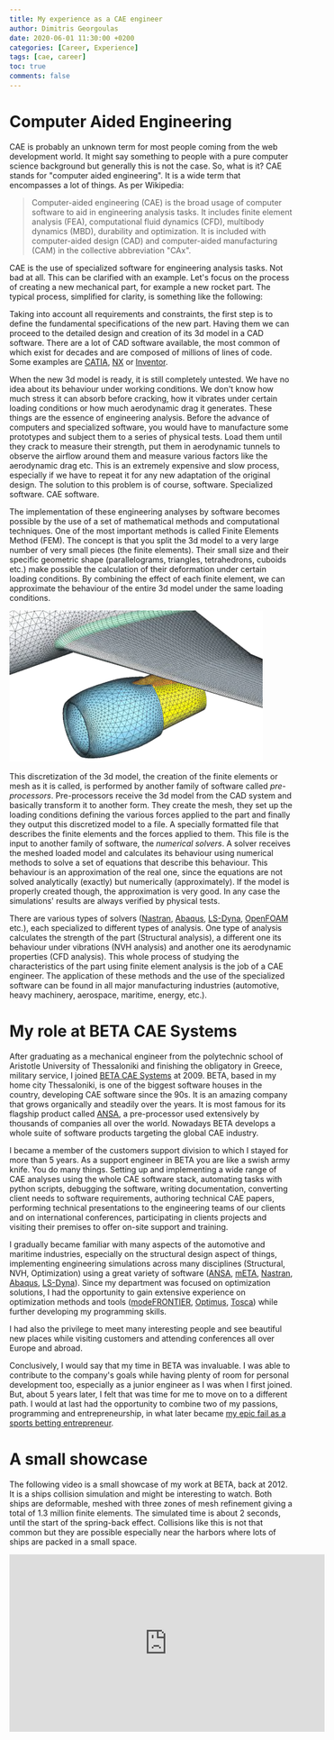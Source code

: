 ```yaml
---
title: My experience as a CAE engineer
author: Dimitris Georgoulas
date: 2020-06-01 11:30:00 +0200
categories: [Career, Experience]
tags: [cae, career]
toc: true
comments: false
---
```


# Computer Aided Engineering 
CAE is probably an unknown term for most people coming from the web development world. It might say something to people 
with a pure computer science background but generally this is not the case. So, what is it? 
CAE stands for "computer aided engineering". It is a wide term that encompasses a lot of things. As per Wikipedia: 
> Computer-aided engineering (CAE) is the broad usage of computer software to aid in engineering analysis tasks. 
It includes finite element analysis (FEA), computational fluid dynamics (CFD), multibody dynamics (MBD), 
durability and optimization. It is included with computer-aided design (CAD) and computer-aided manufacturing (CAM) 
in the collective abbreviation "CAx". 

CAE is the use of specialized software for engineering analysis tasks. Not bad at all. This can be clarified with an example. 
Let's focus on the process of creating a new mechanical part, for example a new rocket part. The typical process, simplified for clarity, 
is something like the following:

Taking into account all requirements and constraints, the first step is to define the fundamental specifications of the new part. 
Having them we can proceed to the detailed design and creation of its 3d model in a CAD software. 
There are a lot of CAD software available, the most common of which exist for decades and are composed of millions of lines of code. 
Some examples are 
[CATIA](https://www.3ds.com/products-services/catia/?wockw=card_content_cta_1_url%3A%22https%3A%2F%2Fblogs.3ds.com%2Fcatia%2F%22), 
[NX](https://www.plm.automation.siemens.com/global/en/products/nx/) 
or [Inventor](https://www.autodesk.com/products/inventor/overview). 

When the new 3d model is ready, it is still completely untested. We have no idea about its behaviour under working conditions. 
We don't know how much stress it can absorb before cracking, how it vibrates under certain loading conditions or 
how much aerodynamic drag it generates. These things are the essence of engineering analysis. Before the advance of 
computers and specialized software, you would have to 
manufacture some prototypes and subject them to a series of physical tests. Load them until they crack to measure their strength, 
put them in aerodynamic tunnels to observe the airflow around them and measure various factors like the aerodynamic drag etc. 
This is an extremely expensive and slow process, especially if we have to repeat it for any new adaptation of the original design. 
The solution to this problem is of course, software. Specialized software. CAE software. 

The implementation of these engineering analyses by software becomes possible by the use of a set of mathematical methods 
and computational techniques. One of the most important methods is called Finite Elements Method (FEM). 
The concept is that you split the 3d model to a very large number of very small pieces (the finite elements). Their small
size and their specific geometric shape (parallelograms, triangles, tetrahedrons, cuboids etc.) make possible the 
calculation of their deformation under certain loading conditions. By combining the effect of each finite element, we can approximate 
the behaviour of the entire 3d model under the same loading conditions. 

 <img src="/assets/img/sample/shell_mesh.png" alt="shell_mesh" width="450"/>
 
This discretization of the 3d model, the creation of the finite 
elements or mesh as it is called, is performed by another family of software called _pre-processors_. Pre-processors receive the 
3d model from the CAD system and basically transform it to another form. They create the mesh, they set up the loading conditions 
defining the various forces applied to the part and finally they output this discretized model to a file. A specially formatted file that 
describes the finite elements and the forces applied to them. This file is the input to another 
family of software, the _numerical solvers_. A solver receives the meshed loaded model and calculates its behaviour 
using numerical methods to solve a set of equations that describe this behaviour. This behaviour is an approximation of 
the real one, since the equations are not solved analytically (exactly) but numerically (approximately). If the model is 
properly created though, the approximation is very good. In any case the simulations' results are always verified by physical 
tests. 

There are various types of solvers ([Nastran](https://www.mscsoftware.com/product/msc-nastran), 
[Abaqus](https://www.3ds.com/products-services/simulia/products/abaqus/), [LS-Dyna](https://www.lstc.com/products/ls-dyna), 
[OpenFOAM](https://www.openfoam.com/) etc.), each specialized to different types of 
analysis. One type of analysis calculates the strength of the part (Structural analysis), a different one its behaviour under vibrations (NVH analysis) 
and another one its aerodynamic properties (CFD analysis). This whole process of studying the characteristics of the part 
using finite element analysis is the job of a CAE engineer. The application of these methods and the use of the 
specialized software can be found in all major manufacturing industries (automotive, heavy machinery, aerospace, maritime, energy, etc.).

# My role at BETA CAE Systems
After graduating as a mechanical engineer from the polytechnic school of Aristotle University of Thessaloniki and 
finishing the obligatory in Greece, military service, I joined [BETA CAE Systems](https://www.beta-cae.com/) at 2009. BETA, based in my home city Thessaloniki, 
is one of the biggest software houses in the country, developing CAE software since the 90s. It is an amazing company 
that grows organically and steadily over the years. It is most famous for its flagship product called [ANSA](https://www.beta-cae.com/ansa.htm), 
a pre-processor used extensively by thousands of companies all over the world. Nowadays BETA develops a whole suite of software products 
targeting the global CAE industry.

I became a member of the customers support division to which I stayed for more than 5 years. 
As a support engineer in BETA you are like a swish army knife. You do many things. 
Setting up and implementing a wide range of CAE analyses using the whole CAE software stack, 
automating tasks with python scripts, debugging the software, writing documentation, converting client needs to software requirements, 
authoring technical CAE papers, performing technical presentations to the engineering teams of our clients and on international conferences, 
participating in clients projects and visiting their premises to offer on-site support and training. 

I gradually became familiar with many aspects of the automotive and maritime industries, especially on 
the structural design aspect of things, implementing engineering simulations across many disciplines 
(Structural, NVH, Optimization) using a great variety of software 
([ANSA](https://www.beta-cae.com/ansa.htm), [mETA](https://www.beta-cae.com/meta.htm), 
[Nastran](https://www.mscsoftware.com/product/msc-nastran), [Abaqus](https://www.3ds.com/products-services/simulia/products/abaqus/), 
[LS-Dyna](https://www.lstc.com/products/ls-dyna)). Since my department was focused on optimization solutions, I 
had the opportunity to gain extensive experience on optimization methods and tools 
([modeFRONTIER](https://www.esteco.com/modefrontier), [Optimus](https://www.noesissolutions.com/our-products/optimus), 
[Tosca](https://www.3ds.com/products-services/simulia/products/tosca/)) while further developing my programming skills.

I had also the privilege to meet many interesting people and see beautiful new places while visiting customers and 
attending conferences all over Europe and abroad.

Conclusively, I would say that my time in BETA was invaluable. I was able to contribute to the company's 
goals while having plenty of room for personal development too, especially as a junior engineer as I was when I first joined. 
But, about 5 years later, I felt that was time for me to move on to a different path. I would at last had the 
opportunity to combine two of my passions, programming and entrepreneurship, in what later became 
[my epic fail as a sports betting entrepreneur](http://127.0.0.1:4000/posts/my-epic-fail-as-a-sports-betting-entrepreneur/).  

# A small showcase
The following video is a small showcase of my work at BETA, back at 2012. It is a ships collision simulation and 
might be interesting to watch. Both ships are deformable, meshed with three zones of mesh refinement giving a total 
of 1.3 million finite elements. The simulated time is about 2 seconds, until the start of the spring-back effect. 
Collisions like this is not that common but they are possible especially near the harbors where lots of ships 
are packed in a small space.

<iframe width="560" height="315" src="https://www.youtube.com/embed/XxOQ_cpif9U" frameborder="0" allow="accelerometer; autoplay; encrypted-media; gyroscope; picture-in-picture" allowfullscreen></iframe>

